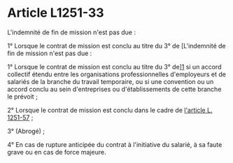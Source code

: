 # Article L1251-33

L'indemnité de fin de mission n'est pas due : 

1° Lorsque le contrat de mission est conclu au titre du 3° de [L'indemnité de fin de mission n'est pas due : 

1° Lorsque le contrat de mission est conclu au titre du 3° de][1] si un accord collectif étendu entre les organisations professionnelles d'employeurs et de salariés de la branche du travail temporaire, ou si une convention ou un accord conclu au sein d'entreprises ou d'établissements de cette branche le prévoit ; 

2° Lorsque le contrat de mission est conclu dans le cadre de [l'article L. 1251-57][2] ; 

3° (Abrogé) ; 

4° En cas de rupture anticipée du contrat à l'initiative du salarié, à sa faute grave ou en cas de force majeure.

 [1]: /affichCodeArticle.do?cidTexte=LEGITEXT000006072050&idArticle=LEGIARTI000006901255&dateTexte=&categorieLien=cid
 [2]: /affichCodeArticle.do?cidTexte=LEGITEXT000006072050&idArticle=LEGIARTI000006901268&dateTexte=&categorieLien=cid